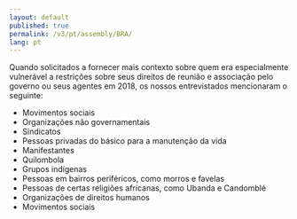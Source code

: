 ```yaml
---
layout: default
published: true
permalink: /v3/pt/assembly/BRA/
lang: pt
---
```


Quando solicitados a fornecer mais contexto sobre quem era especialmente vulnerável a restrições sobre seus direitos de reunião e associação pelo governo ou seus agentes em 2018, os nossos entrevistados mencionaram o seguinte:

- Movimentos sociais
- Organizações não governamentais
- Sindicatos
- Pessoas privadas do básico para a manutenção da vida
- Manifestantes
- Quilombola
- Grupos indígenas
- Pessoas em bairros periféricos, como morros e favelas
- Pessoas de certas religiões africanas, como Ubanda e Candomblé
- Organizações de direitos humanos
- Movimentos sociais
